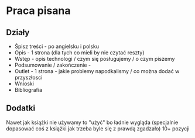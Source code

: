 # Praca pisana

## Działy 

- Śpisz treści - po angielsku i polsku
- Opis - 1 strona (dla tych co mieli by nie czytać reszty)
- Wstęp - opis technologi / czym się posługujemy / o czym piszemy
- Podsumowanie / zakończenie - 
- Outlet - 1 strona - jakie problemy napodkalismy / co można dodać w przyszłosci
- Wnioski
- Bibliografia

## Dodatki
Nawet jak książki nie używamy to "użyć" bo ładnie wygląda (specjalnie dopasować coś z książki jak trzeba byle się z prawdą zgadzało)
10+ pozycji